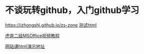 # 不谈玩转github，入门github学习

<https://izhongshi.github.io/zs-zone>
[测试html](https://izhongshi.github.io/zs-zone/test.html)

[虎奔二级MSOffice视频教程](https://izhongshi.github.io/zs-zone/hb.html)

[网站课html演示地址](https://izhongshi.github.io/zs-zone/index.html)


